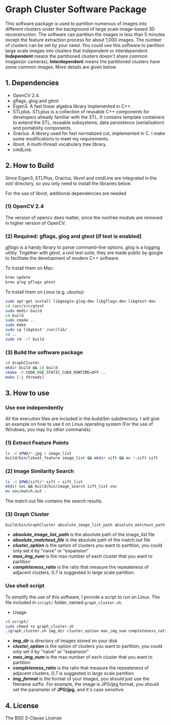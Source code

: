 # Graph Cluster Software Package

This software package is used to partition numerous of images into different clusters under the background of large scale image-based 3D reconstruction. The software can partition the images in less than 5 minutes except the feature extraction process for about 1,000 images. The number of clusters can be set by your need. You could use this software to partition large scale images into clusters that *independent* or *interdependent*. **Independent** means the partitioned clusters doesn't share common images(or cameras), **Interdependent** means the partitioned clusters have some common images. More details are given below.

## 1. Dependencies
- OpenCV 2.4.
- gflags, glog and gtest
- Eigen3. A fast linear algebra library implemented in C++.
- STLplus. STLplus is a collection of reusable C++ components for developers already familiar with the STL. It contains template containers to extend the STL, reusable subsystems, data persistence (serialisation) and portability components.
- Graclus. A library used for fast normalized cut, implemented in C. I make some modifications to meet my requirements. 
- libvot. A multi-thread vocabulary tree library.
- cmdLine.

## 2. How to Build
Since Eigen3, STLPlus, Graclus, libvot and cmdLine are integrated in the *ext/* directory, so you only need to install the libraries below.

For the use of libvot, additional dependencies are needed
### (1) OpenCV 2.4
The version of opencv does matter, since the nonfree module are removed in higher version of OpenCV.

### (2) Required: gflags, glog and gtest (if test is enabled)
*gflags* is a handy library to parse command-line options. *glog* is a logging utility. Together with *gtest*, a unit test suite, they are made public by google to facilitate the development of modern C++ software.  

To install them on Mac:
```bash
brew update
brew glog gflags gtest
```

To install them on Linux (e.g. ubuntu):

```bash
sudo apt-get install libgoogle-glog-dev libgflags-dev libgtest-dev
cd /usr/src/gtest
sudo mkdir build
cd build
sudo cmake ..
sudo make
sudo cp libgtest* /usr/lib/
cd ..
sudo rm -rf build
```

### (3) Build the software package
```bash
cd GraphCluster
mkdir build && cd build
cmake -D CUDA_USE_STATIC_CUDA_RUNTIME=OFF ..
make [-j threads]
```

## 3. How to use

### Use exe independently
All the execution files are included in the *build/bin* subdirectory. I will give an example on how to use it on Linux operating system (For the use of Windows, you may try other commands).
### (1) Extract Feature Points
```bash
ls -d $PWD/*.jpg > image_list
build/bin/libvot_feature image_list && mkdir sift && mv *.sift sift
```

### (2) Image Similarity Search
```bash
ls -d $PWD/sift/*.sift > sift_list
mkdir voc && build/bin/image_search sift_list voc
mv voc/match.out .
```
The match.out file contains the search results.

### (3) Graph Cluster
```bash
build/bin/GraphCluster absolute_image_list_path absolute_matchout_path cluster_option max_img_num completeness_ratio
```
- ***absolute_image_list_path*** is the absolute path of the image_list file
- ***absolute_matchout_file*** is the absolute path of the match.out file
- ***cluster_option*** is the option of clusters you want to partition, you could only set it by "naive" or "expansion"
- ***max_img_num*** is the max number of each cluster that you want to partition 
- ***completeness_ratio*** is the ratio that measure the repeateness of adjacent clusters, *0.7* is suggested in large scale partition.

### Use shell script
To simplify the use of this software, I provide a script to run on Linux.
The file included in ```script/``` folder, named ```graph_cluster.sh```.
- Usage
```bash
cd script/
sudo chmod +x graph_cluster.sh 
./graph_cluster.sh img_dir cluster_option max_img_num completeness_ratio img_format
```
- ***img_dir*** is directory of images stored on your disk
- ***cluster_option*** is the option of clusters you want to partition, you could only set it by "naive" or "expansion"
- ***max_img_num*** is the max number of each cluster that you want to partition 
- ***completeness_ratio*** is the ratio that measure the repeateness of adjacent clusters, *0.7* is suggested in large scale partition.
- ***img_format*** is the format of your images, you should just use the filename suffix. For example, the image is JPG/jpg format, you should set the parameter of **JPG/jpg**, and it's case sensitive.

## 4. License
The BSD 3-Clause License
